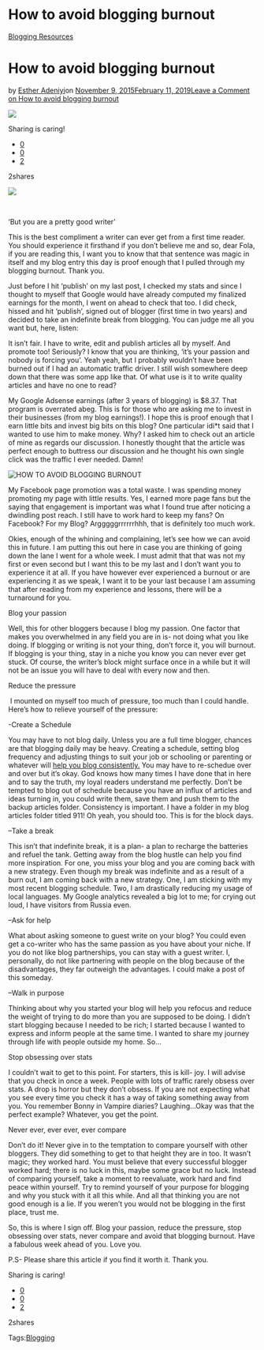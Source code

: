 # How to avoid blogging burnout

[Blogging Resources](https://estheradeniyi.com/category/blogging-resources/)
# How to avoid blogging burnout

by [Esther Adeniyi](https://estheradeniyi.com/author/esther-adeniyi/)on [November 9, 2015February 11, 2019](https://estheradeniyi.com/how-to-avoid-blogging-burnou/)[Leave a Comment on How to avoid blogging burnout](https://estheradeniyi.com/how-to-avoid-blogging-burnou/#respond)

![](images\girl-791177_640.jpg)

Sharing is caring!

- [0](https://www.facebook.com/sharer/sharer.php?u=https%3A%2F%2Festheradeniyi.com%2Fhow-to-avoid-blogging-burnou%2F&amp;t=How%20to%20avoid%20blogging%20burnout)
- [0](https://twitter.com/intent/tweet?text=How%20to%20avoid%20blogging%20burnout&amp;url=https%3A%2F%2Festheradeniyi.com%2Fhow-to-avoid-blogging-burnou%2F)
- [2](#)

2shares

[![](images\girl-791177_640.jpg)](images\girl-791177_640.jpg)

&#xA0;

&#x2018;But you are a pretty good writer&#x2019;

This is the best compliment a writer can ever get from a
 first time reader. You should experience it firsthand if you don&#x2019;t believe me
 and so, dear Fola, if you are reading this, I want you to know that that
 sentence was magic in itself and my blog entry this day is proof enough that I
 pulled through my blogging burnout. Thank you.

Just before I hit &#x2018;publish&#x2019; on my last post, I checked my
 stats and since I thought to myself that Google would have already computed my
 finalized earnings for the month, I went on ahead to check that too. I did
 check, hissed and hit &#x2018;publish&#x2019;, signed out of blogger (first time in two
 years) and decided to take an indefinite break from blogging. You can judge me
 all you want but, here, listen:

It isn&#x2019;t fair. I have to write, edit and publish articles
 all by myself. And promote too! Seriously? I know that you are thinking, &#x2018;it&#x2019;s
 your passion and nobody is forcing you&#x2019;. Yeah yeah, but I probably wouldn&#x2019;t
 have been burned out if I had an automatic traffic driver. I still wish
 somewhere deep down that there was some app like that. Of what use is it to
 write quality articles and have no one to read?

My Google Adsense earnings (after 3 years of blogging) is
 $8.37. That program is overrated abeg.
 This is for those who are asking me to invest in their businesses (from my blog
 earnings!). I hope this is proof enough that I earn little bits and invest big
 bits on this blog? One particular idi*t said that I wanted to use him to make
 money. Why? I asked him to check out an article of mine as regards our
 discussion. I honestly thought that the article was perfect enough to buttress
 our discussion and he thought his own single click was the traffic I ever
 needed. Damn!

![HOW TO AVOID BLOGGING BURNOUT](images\HOW-TO-AVOID-BLOGGING-BURNOUT.png)

My Facebook page promotion was a total waste. I was
 spending money promoting my page with little results. Yes, I earned more page
 fans but the saying that engagement is important was what I found true after
 noticing a dwindling post reach. I still have to work hard to keep my fans? On
 Facebook? For my Blog? Argggggrrrrrrhhh, that is definitely too much work.

Okies, enough of the whining and complaining, let&#x2019;s see
 how we can avoid this in future. I am putting this out here in case you are
 thinking of going down the lane I went for a whole week. I must admit that that
 was not my first or even second but I want this to be my last and I don&#x2019;t want
 you to experience it at all. If you have however ever experienced a burnout or
 are experiencing it as we speak, I want it to be your last because I am
 assuming that after reading from my experience and lessons, there will be a turnaround
 for you.

Blog
 your passion

Well, this for other bloggers because I blog my passion.
 One factor that makes you overwhelmed in any field you are in is- not doing
 what you like doing. If blogging or writing is not your thing, don&#x2019;t force it,
 you will burnout. If blogging is your thing, stay in a niche you know you can
 never ever get stuck. Of course, the writer&#x2019;s block might surface once in a
 while but it will not be an issue you will have to deal with every now and
 then.

Reduce
 the pressure

&#xA0;I mounted on
 myself too much of pressure, too much than I could handle. Here&#x2019;s how to
 relieve yourself of the pressure:

-Create a Schedule

You may have to not blog daily. Unless you are a full
 time blogger, chances are that blogging daily may be heavy. Creating a
 schedule, setting blog frequency and adjusting things to suit your job or
 schooling or parenting or whatever will [help you blog consistently.](https://www.estheradeniyi.com/5-important-tips-to-blogging) You may have to
 re-schedue over and over but it&#x2019;s okay. God knows how many times I have done
 that in here and to say the truth, my loyal readers understand me perfectly.
 Don&#x2019;t be tempted to blog out of schedule because you have an influx of articles
 and ideas turning in, you could write them, save them and push them to the backup
 articles folder. Consistency is important. I have a folder in my blog articles
 folder titled 911! Oh yeah, you should
 too. This is for the block days.

&#x2013;Take a break

This isn&#x2019;t that indefinite break, it is a plan- a plan to
 recharge the batteries and refuel the tank. Getting away from the blog hustle
 can help you find more inspiration. For one, you miss your blog and you are
 coming back with a new strategy. Even though my break was indefinite and as a
 result of a burn out, I am coming back with a new strategy. One, I am sticking
 with my most recent blogging schedule. Two, I am drastically reducing my usage
 of local languages. My Google analytics revealed a big lot to me; for crying
 out loud, I have visitors from Russia even.

&#x2013;Ask for help

What about asking someone to guest write on your blog?
 You could even get a co-writer who has the same passion as you have about your
 niche. If you do not like blog partnerships, you can stay with a guest writer.
 I, personally, do not like partnering with people on the blog because of the
 disadvantages, they far outweigh the advantages. I could make a post of this
 someday.

&#x2013;Walk in purpose&#xA0;

Thinking about why you started your blog will help you refocus and reduce the weight of trying to do more than you are supposed to be doing. I didn&#x2019;t start blogging because I needed to be rich; I started because I wanted to express and inform people at the same time. I wanted to share my journey through life with people outside my home. So&#x2026;

Stop
 obsessing over stats

I couldn&#x2019;t wait to get to this point. For starters, this
 is kill- joy. I will advise that you check in once a week. People with lots of traffic
 rarely obsess over stats. A drop is horror but they don&#x2019;t obsess. If you are
 not expecting what you see every time you check it has a way of taking something
 away from you. You remember Bonny in Vampire diaries? Laughing&#x2026;Okay was that
 the perfect example? Whatever, you get the point.

Never
 ever, ever ever, ever compare

Don&#x2019;t do it! Never give in to the temptation to compare
 yourself with other bloggers. They did something to get to that height they are
 in too. It wasn&#x2019;t magic; they worked hard. You must believe that every
 successful blogger worked hard; there is no luck in this, maybe some grace but
 no luck. Instead of comparing yourself, take a moment to reevaluate, work hard
 and find peace within yourself. Try to remind yourself of your purpose for
 blogging and why you stuck with it all this while. And all that thinking you
 are not good enough is a lie. If you weren&#x2019;t you would not be blogging in the
 first place, trust me.

So, this is where I sign off. Blog your passion, reduce
 the pressure, stop obsessing over stats, never compare and avoid that blogging burnout.
 Have a fabulous week ahead of you. Love you.

P.S- Please share this article if you find it worth it.
 Thank you.

Sharing is caring!

- [0](https://www.facebook.com/sharer/sharer.php?u=https%3A%2F%2Festheradeniyi.com%2Fhow-to-avoid-blogging-burnou%2F&amp;t=How%20to%20avoid%20blogging%20burnout)
- [0](https://twitter.com/intent/tweet?text=How%20to%20avoid%20blogging%20burnout&amp;url=https%3A%2F%2Festheradeniyi.com%2Fhow-to-avoid-blogging-burnou%2F)
- [2](#)

2shares

Tags:[Blogging](https://estheradeniyi.com/tag/blogging/)